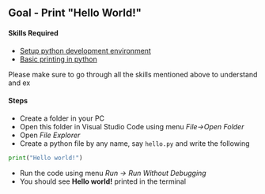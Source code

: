 ## Goal - Print "Hello World!"
#### Skills Required
* [Setup python development environment](https://nagasudhir.blogspot.com/2020/04/setup-python-development-environment_14.html)
* [Basic printing in python](https://nagasudhir.blogspot.com/2020/04/setup-python-development-environment_14.html)

Please make sure to go through all the skills mentioned above to understand and ex
#### Steps
* Create a folder in your PC
* Open this folder in Visual Studio Code using menu _File->Open Folder_
* Open _File Explorer_
* Create a python file by any name, say ```hello.py``` and write the following
```python
print("Hello world!")
```
* Run the code using menu _Run -> Run Without Debugging_
* You should see __Hello world!__ printed in the terminal
<!--stackedit_data:
eyJoaXN0b3J5IjpbMTM5MDIzMDk4OSwtMTAwNTg1NzYxNF19
-->